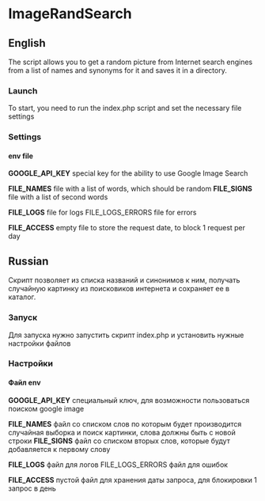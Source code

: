 # ImageRandSearch


## English

The script allows you to get a random picture from Internet search engines from a list of names and synonyms for it and saves it in a directory.

### Launch
To start, you need to run the index.php script and set the necessary file settings

### Settings

#### env file

**GOOGLE_API_KEY** special key for the ability to use Google Image Search

**FILE_NAMES** file with a list of words, which should be random
**FILE_SIGNS** file with a list of second words

**FILE_LOGS** file for logs
FILE_LOGS_ERRORS file for errors

**FILE_ACCESS** empty file to store the request date, to block 1 request per day

## Russian

Скрипт позволяет из списка названий  и синонимов к ним, получать случайную  картинку из поисковиков интернета и сохраняет ее в каталог.

### Запуск
Для запуска нужно запустить скрипт index.php и установить нужные настройки файлов

### Настройки

#### Файл env

**GOOGLE_API_KEY** специальный ключ, для возможности пользоваться поиском google image

**FILE_NAMES** файл со списком слов по которым будет производится случайная выборка и поиск картинки, слова должны быть с новой строки
**FILE_SIGNS** файл со списком вторых слов, которые будут добавляется к первому слову

**FILE_LOGS** файл для логов
FILE_LOGS_ERRORS файл для ошибок

**FILE_ACCESS** пустой файл для хранения даты запроса, для блокировки 1 запрос в день

